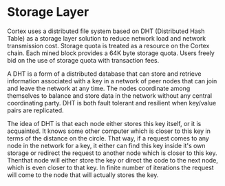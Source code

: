 # Storage Layer

Cortex uses a distributed file system based on DHT (Distributed Hash Table) as a storage layer solution to reduce network load and network transmission cost. Storage quota is treated as a resource on the Cortex chain. Each mined block provides a 64K byte storage quota. Users freely bid on the use of storage quota with transaction fees.

A DHT is a form of a distributed database that can store and retrieve information associated with a key in a network of peer nodes that can join and leave the network at any time. The nodes coordinate among themselves to balance and store data in the network without any central coordinating party. DHT is both fault tolerant and resilient when key/value pairs are replicated.

The idea of DHT is that each node either stores this key itself, or it is acquainted. It knows some other computer which is closer to this key in terms of the distance on the circle. That way, if a request comes to any node in the network for a key, it either can find this key inside it's own storage or redirect the request to another node which is closer to this key. Thenthat node will either store the key or direct the code to the next node, which is even closer to that key. In finite number of iterations the request will come to the node that will actually stores the key. 










